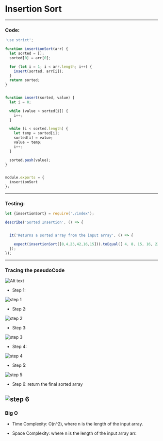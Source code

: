 # Insertion Sort

----

### Code:

```javascript
'use strict';

function insertionSort(arr) {
  let sorted = [];
  sorted[0] = arr[0];

  for (let i = 1; i < arr.length; i++) {
    insert(sorted, arr[i]);
  }
  return sorted;
}


function insert(sorted, value) {
  let i = 0;

  while (value > sorted[i]) {
    i++;
  }

  while (i < sorted.length) {
    let temp = sorted[i];
    sorted[i] = value;
    value = temp;
    i++;
  }

  sorted.push(value);
}


module.exports = {
  insertionSort
};


```
----

### Testing:

```javascript
let {insertionSort} = require('./index');

describe('Sorted Insertion', () => {


  it('Returns a sorted array from the input array', () => {

    expect(insertionSort([8,4,23,42,16,15])).toEqual([ 4, 8, 15, 16, 23, 42 ]);
  });
});

```

---

### Tracing the pseudoCode
![Alt text](image.png)

* Step 1:

![step 1](image-1.png)


* Step 2:

![step 2](image-2.png)

* Step 3:

![step 3](image-3.png)

* Step 4:

![step 4](image-4.png)

* Step 5:

![step 5](image-5.png)

* Step 6: return the final sorted array

![step 6](image-7.png)
----

### Big O

* Time Complexity: O(n^2), where n is the length of the input array.

* Space Complexity: where n is the length of the input array arr.